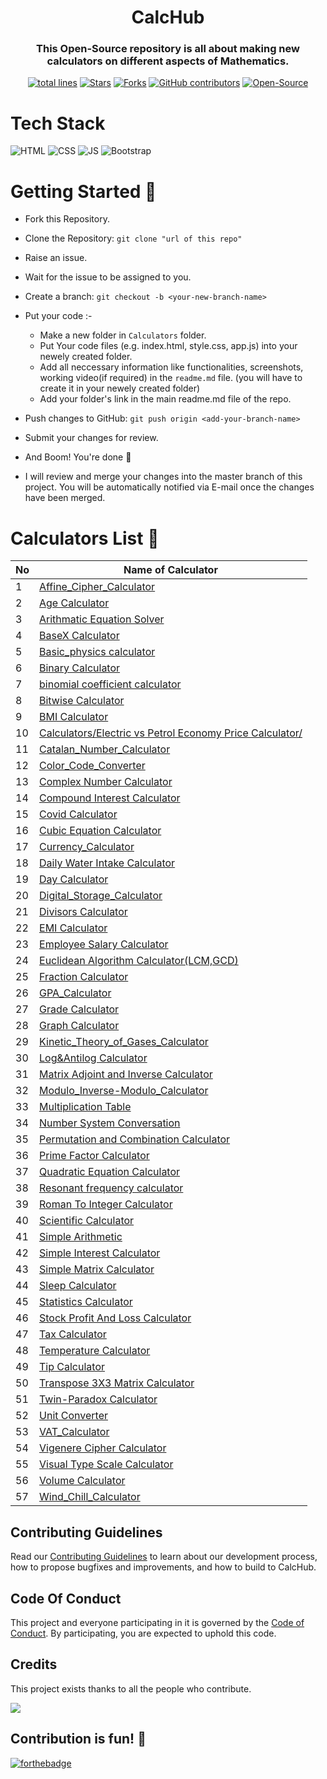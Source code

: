 <h1 align="center">CalcHub</h1>

<h3 align="center">This Open-Source repository is all about making new calculators on different aspects of Mathematics.</h3>

<div align="center">
<a href="https://github.com/vasu-1/CalcHub"><img src="https://sloc.xyz/github/vasu-1/CalcHub" alt="total lines"/></a>
<a href="https://github.com/vasu-1/CalcHub"><img src="https://img.shields.io/github/stars/vasu-1/CalcHub" alt="Stars"/></a>
<a href="https://github.com/vasu-1/CalcHub/network/members"><img src="https://img.shields.io/github/forks/vasu-1/CalcHub" alt="Forks"/></a>
<a href="https://github.com/vasu-1/CalcHub/graphs/contributors"><img alt="GitHub contributors" src="https://img.shields.io/github/contributors/vasu-1/CalcHub?color=2b9348"></a>
<a href="https://github.com/vasu-1/CalcHub"><img src="https://badges.frapsoft.com/os/v2/open-source.svg" alt="Open-Source"/></a>
<!-- <a href="https://open.vscode.dev/organization/repository"><img src="https://open.vscode.dev/badges/open-in-vscode.svg" alt="Open in Visual Studio Code"/></a> -->
</div>

# Tech Stack

![HTML](https://img.shields.io/badge/html5%20-%23E34F26.svg?&style=for-the-badge&logo=html5&logoColor=white)
![CSS](https://img.shields.io/badge/css3%20-%231572B6.svg?&style=for-the-badge&logo=css3&logoColor=white)
![JS](https://img.shields.io/badge/javascript%20-%23323330.svg?&style=for-the-badge&logo=javascript&logoColor=%23F7DF1E)
<img alt="Bootstrap" src="https://img.shields.io/badge/bootstrap-%23563D7C.svg?style=for-the-badge&logo=bootstrap&logoColor=white"/>


# Getting Started 🚀

- Fork this Repository.
- Clone the Repository: `git clone "url of this repo"`
- Raise an issue.
- Wait for the issue to be assigned to you.
- Create a branch: `git checkout -b <your-new-branch-name>`
- Put your code :-

  - Make a new folder in `Calculators` folder.
  - Put Your code files (e.g. index.html, style.css, app.js) into your newely created folder.
  - Add all neccessary information like functionalities, screenshots, working video(if required) in the `readme.md` file. (you will have to create it in your newely created folder)
  - Add your folder's link in the main readme.md file of the repo.

- Push changes to GitHub: `git push origin <add-your-branch-name>`
- Submit your changes for review.
- And Boom! You're done 🥳
- I will review and merge your changes into the master branch of this project. You will be automatically notified via E-mail once the changes have been merged.


# Calculators List 📑

No | Name of Calculator
-- | --
1 | [Affine_Cipher_Calculator](http://vashishth.me/CalcHub/Calculators/Affine_Cipher_Calculator/)
2 | [Age Calculator](./Calculators/Age_Calculator/)
3 | [Arithmatic Equation   Solver](./Calculators/Arithmatic%20Equation%20Solver/)
4 | [BaseX Calculator](./Calculators/BaseX_Calculator)
5 | [Basic_physics   calculator](./Calculators/Basic_physics%20calculator/)
6 | [Binary Calculator](./Calculators/Binary_Calculator/)
7 | [binomial coefficient   calculator](./Calculators/Binomial_Coeff_Calc/)
8 | [Bitwise Calculator](./Calculators/Bitwise_Calculator/)
9 | [BMI Calculator](./Calculators/BMI_Calculator/)
10 | [Calculators/Electric vs Petrol Economy Price   Calculator/](./Calculators/Electric%20vs%20Petrol%20Economy%20Price%20Calculator/)
11 | [Catalan_Number_Calculator](./Calculators/Catalan_Number_Calculator/)
12 | [Color_Code_Converter](./Calculators/Color_Code_Converter/)
13 | [Complex Number Calculator](./Calculators/Complex_Number_Calculator/)
14 | [Compound Interest Calculator](./Calculators/CompoundInterest_Calculator)
15 | [Covid Calculator](./Calculators/Covid%20Calculator/)
16 | [Cubic Equation Calculator](./Calculators/Cubic_Equation_Calc/)
17 | [Currency_Calculator](./Calculators/Currency-Calculator/)
18 | [Daily Water Intake   Calculator](./Calculators/Daily_Water_Intake_Calculator)
19 | [Day Calculator](./Calculators/DayCalculator/)
20 | [Digital_Storage_Calculator](./Calculators/Digital_Storage_Calculator/)
21 | [Divisors Calculator](./Calculators/Divisors%20Calculator/)
22 | [EMI Calculator](./Calculators/EMI_Calculator/)
23 | [Employee Salary   Calculator](./Calculators/Employee%20Salary%20Calculator/)
24 | [Euclidean Algorithm   Calculator(LCM,GCD)](./Calculators/Euclidean_Algorithm_Calculator/)
25 | [Fraction Calculator](./Calculators/Fraction%20Calculator/)
26 | [GPA_Calculator](./Calculators/GPA_Calculator/index.html)
27 | [Grade Calculator](./Calculators/Grade_Calculator/)
28 | [Graph Calculator](./Calculators/Graph%20Calculator/)
29 | [Kinetic_Theory_of_Gases_Calculator](./Calculators/Kinetic_Theory_of_Gases_Calculator/)
30 | [Log&Antilog Calculator](./Calculators/Log_Calculator/)
31 | [Matrix Adjoint and Inverse   Calculator](./Calculators/Matrix%20Adjoint%20and%20Inverse%20Calculator/)
32 | [Modulo_Inverse-Modulo_Calculator](./Calculators/Modulo_Inverse-Modulo_Calculator/)
33 | [Multiplication Table](./Calculators/Multiplication_table/)
34 | [Number System   Conversation](./Calculators/NumberSystemCoversion_Calculator/)
35 | [Permutation and Combination   Calculator](./Calculators/Permutation%20and%20Combination%20Calculator/)
36 | [Prime Factor Calculator](./Calculators/PrimeFactors_Calculator/)
37 | [Quadratic Equation   Calculator](./Calculators/Quadratic_Equation_Calculator)
38 | [Resonant frequency   calculator](./Calculators/Resonant_frequency_calculator/)
39 | [Roman To Integer   Calculator](./Calculators/Roman_To_Integer_Calculator/)
40 | [Scientific Calculator](./Calculators/Scientific_Calculator)
41 | [Simple Arithmetic](./Calculators/Simple_Arithmetic)
42 | [Simple Interest Calculator](./Calculators/Simple_Interest/)
43 | [Simple Matrix   Calculator](./Calculators/Matrix_Operations_Calculator/)
44 | [Sleep Calculator](./Calculators/Sleep_Calculator/)
45 | [Statistics Calculator](./Calculators/Statistics%20Calculator)
46 | [Stock Profit And Loss   Calculator](./Calculators/Stock_Profit%20_And_Loss_Calculator/)
47 | [Tax Calculator](./Calculators/IncomeTaxCalculator)
48 | [Temperature Calculator](./Calculators/Temperature_Calculator)
49 | [Tip Calculator](./Calculators/Tip_Calculator/)
50 | [Transpose 3X3 Matrix   Calculator](./Calculators/Transpose_3X3_Matrix_Calculator/)
51 | [Twin-Paradox Calculator](./Calculators/Twin-Paradox%20Calculator)
52 | [Unit Converter](./Calculators/Unit%20Converter/)
53 | [VAT_Calculator](./Calculators/VAT_Calculator/)
54 | [Vigenere Cipher   Calculator](http://vashishth.me/CalcHub/Calculators/VigenereCipher_Calculator/)
55 | [Visual Type Scale   Calculator](./Calculators/Visual%20Type%20Scale%20Calculator/)
56 | [Volume Calculator](./Calculators/Volume%20Calculator)
57 | [Wind_Chill_Calculator](./Calculators/Wind_Chill_Calculator/)

## Contributing Guidelines

Read our [Contributing Guidelines](./.github/ContributingGuidelines.md) to learn about our development process, how to propose bugfixes and improvements, and how to build to CalcHub.

## Code Of Conduct

This project and everyone participating in it is governed by the [Code of Conduct](https://github.com/vasu-1/CalcHub/blob/main/CODE_OF_CONDUCT.md). By participating, you are expected to uphold this code.


## Credits
This project exists thanks to all the people who contribute.

<a href="graphs/contributors"><img src="https://contrib.rocks/image?repo=vasu-1/CalcHub" /></a>

## Contribution is fun! 🧡

[![forthebadge](https://forthebadge.com/images/badges/built-with-love.svg)](https://forthebadge.com)

